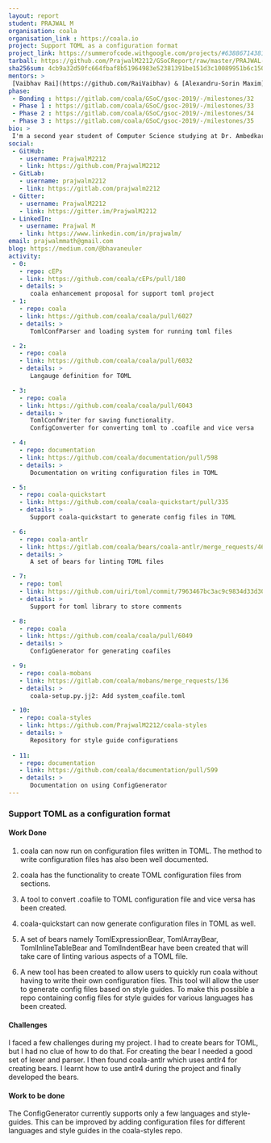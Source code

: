 ```yaml
---
layout: report
student: PRAJWAL M
organisation: coala
organisation_link : https://coala.io
project: Support TOML as a configuration format
project_link: https://summerofcode.withgoogle.com/projects/#6388671438127104
tarball: https://github.com/PrajwalM2212/GSoCReport/raw/master/PRAJWAL-M_coala.tar.gz
sha256sum: 4cb9a32d50fc664fbaf8b51964983e52381391be151d3c10089951b6c15019af
mentors: >
 [Vaibhav Rai](https://github.com/RaiVaibhav) & [Alexandru-Sorin Maxim](https://github.com/Nosferatul) & [Kilari Teja](https://github.com/ksdme) & [Marcos Gómez](https://github.com/margobra8)
phase:
 - Bonding : https://gitlab.com/coala/GSoC/gsoc-2019/-/milestones/32
 - Phase 1 : https://gitlab.com/coala/GSoC/gsoc-2019/-/milestones/33
 - Phase 2 : https://gitlab.com/coala/GSoC/gsoc-2019/-/milestones/34
 - Phase 3 : https://gitlab.com/coala/GSoC/gsoc-2019/-/milestones/35
bio: >
 I'm a second year student of Computer Science studying at Dr. Ambedkar Institute Of Technology, Bangalore. I participated in GSoC and worked with [coala](http://coala.io) to support TOML as a configuration format. I have worked on the coala repo to implement this functionality. I have also extended this feature to coala-quickstart repo. Apart from this, I have created a set of bears that lints TOML files. I have also created a tool for automatically generating configuration files based on style guides. In all I have worked to make the configuration system easier to use. 
social:
 - GitHub:
   - username: PrajwalM2212
   - link: https://github.com/PrajwalM2212
 - GitLab:
   - username: prajwalm2212
   - link: https://gitlab.com/prajwalm2212
 - Gitter:
   - username: PrajwalM2212
   - link: https://gitter.im/PrajwalM2212
 - LinkedIn:
   - username: Prajwal M 
   - link: https://www.linkedin.com/in/prajwalm/
email: prajwalmmath@gmail.com
blog: https://medium.com/@bhavaneuler
activity:
 - 0:
   - repo: cEPs
   - link: https://github.com/coala/cEPs/pull/180
   - details: > 
      coala enhancement proposal for support toml project
 - 1:
   - repo: coala
   - link: https://github.com/coala/coala/pull/6027
   - details: >
      TomlConfParser and loading system for running toml files

 - 2:
   - repo: coala
   - link: https://github.com/coala/coala/pull/6032
   - details: >
      Langauge definition for TOML

 - 3:
   - repo: coala
   - link: https://github.com/coala/coala/pull/6043
   - details: >
      TomlConfWriter for saving functionality.
      ConfigConverter for converting toml to .coafile and vice versa

 - 4:
   - repo: documentation
   - link: https://github.com/coala/documentation/pull/598
   - details: >
      Documentation on writing configuration files in TOML

 - 5:
   - repo: coala-quickstart
   - link: https://github.com/coala/coala-quickstart/pull/335
   - details: >
      Support coala-quickstart to generate config files in TOML

 - 6:
   - repo: coala-antlr
   - link: https://gitlab.com/coala/bears/coala-antlr/merge_requests/46
   - details: >
      A set of bears for linting TOML files

 - 7:
   - repo: toml
   - link: https://github.com/uiri/toml/commit/7963467bc3ac9c9834d33d303efb4fdb94858b38
   - details: >
      Support for toml library to store comments

 - 8:
   - repo: coala
   - link: https://github.com/coala/coala/pull/6049
   - details: >
      ConfigGenerator for generating coafiles

 - 9:
   - repo: coala-mobans
   - link: https://gitlab.com/coala/mobans/merge_requests/136
   - details: >
      coala-setup.py.jj2: Add system_coafile.toml     

 - 10:
   - repo: coala-styles
   - link: https://github.com/PrajwalM2212/coala-styles
   - details: >
      Repository for style guide configurations
      
 - 11:
   - repo: documentation
   - link: https://github.com/coala/documentation/pull/599
   - details: >
      Documentation on using ConfigGenerator
---
```


### Support TOML as a configuration format


#### Work Done

1. coala can now run on configuration files written in TOML. The method to write
configuration files has also been well documented.

2. coala has the functionality to create TOML configuration files from sections.

3. A tool to convert .coafile to TOML configuration file and vice versa has been created.

4. coala-quickstart can now generate configuration files in TOML as well.

5. A set of bears namely TomlExpressionBear, TomlArrayBear, TomlInlineTableBear
and TomlIndentBear have been created that will take care of linting various
aspects of a TOML file.

6. A new tool has been created to allow users to quickly run coala without having to
write their own configuration files. This tool will allow the user to generate
config files based on style guides. To make this possible a repo containing
config files for style guides for various languages has been created.

#### Challenges

I faced a few challenges during my project. I had to create bears for TOML,
but I had no clue of how to do that. For creating the bear I needed
a good set of lexer and parser. I then found coala-antlr which uses antlr4
for creating bears. I learnt how to use antlr4 during the project and finally
developed the bears.

#### Work to be done

The ConfigGenerator currently supports only a few languages and style-guides.
This can be improved by adding configuration files for different languages
and style guides in the coala-styles repo.

